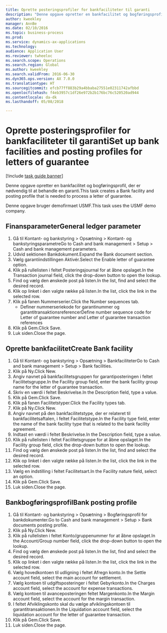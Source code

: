 ```yaml
--- 
title: Oprette posteringsprofiler for bankfaciliteter til garanti
description: "Denne opgave opretter en bankfacilitet og bogføringsprofil, der er nødvendig til at behandle en garanti."
author: kweekley
manager: AnnBe
ms.date: 02/10/2016
ms.topic: business-process
ms.prod: 
ms.service: dynamics-ax-applications
ms.technology: 
audience: Application User
ms.reviewer: twheeloc
ms.search.scope: Operations
ms.search.region: Global
ms.author: kweekley
ms.search.validFrom: 2016-06-30
ms.dyn365.ops.version: AX 7.0.0
ms.translationtype: HT
ms.sourcegitcommit: efcb77ff883b29a4bbaba27551e02311742afbbd
ms.openlocfilehash: f4eb3957c1df26e972b2b176bc76c520520ad944
ms.contentlocale: da-dk
ms.lasthandoff: 05/08/2018

---
```

# <a name="set-up-bank-facilities-and-posting-profiles-for-letters-of-guarantee"></a><span data-ttu-id="84175-103">Oprette posteringsprofiler for bankfaciliteter til garanti</span><span class="sxs-lookup"><span data-stu-id="84175-103">Set up bank facilities and posting profiles for letters of guarantee</span></span>

[!include [task guide banner](../../includes/task-guide-banner.md)]

<span data-ttu-id="84175-104">Denne opgave opretter en bankfacilitet og bogføringsprofil, der er nødvendig til at behandle en garanti.</span><span class="sxs-lookup"><span data-stu-id="84175-104">This task creates a Bank facility and posting profile that is needed to process a letter of guarantee.</span></span>



<span data-ttu-id="84175-105">Denne opgave bruger demofirmaet USMF.</span><span class="sxs-lookup"><span data-stu-id="84175-105">This task uses the USMF demo company.</span></span> 




## <a name="general-ledger-parameter"></a><span data-ttu-id="84175-106">Finansparameter</span><span class="sxs-lookup"><span data-stu-id="84175-106">General ledger parameter</span></span>
1. <span data-ttu-id="84175-107">Gå til Kontant- og bankstyring > Opsætning > Kontant- og bankstyringsparametre</span><span class="sxs-lookup"><span data-stu-id="84175-107">Go to Cash and bank management > Setup > Cash and bank management parameters.</span></span>
2. <span data-ttu-id="84175-108">Udvid sektionen Bankdokument.</span><span class="sxs-lookup"><span data-stu-id="84175-108">Expand the Bank document section.</span></span>
3. <span data-ttu-id="84175-109">Vælg garantiindstillingen Aktivér.</span><span class="sxs-lookup"><span data-stu-id="84175-109">Select the Enable letter of guarantee option.</span></span>
4. <span data-ttu-id="84175-110">Klik på rullelisten i feltet Posteringsjournal for at åbne opslaget.</span><span class="sxs-lookup"><span data-stu-id="84175-110">In the Transaction journal field, click the drop-down button to open the lookup.</span></span>
5. <span data-ttu-id="84175-111">Find og vælg den ønskede post på listen.</span><span class="sxs-lookup"><span data-stu-id="84175-111">In the list, find and select the desired record.</span></span>
6. <span data-ttu-id="84175-112">Klik op linket i den valgte række på listen.</span><span class="sxs-lookup"><span data-stu-id="84175-112">In the list, click the link in the selected row.</span></span>
7. <span data-ttu-id="84175-113">Klik på fanen Nummerserier.</span><span class="sxs-lookup"><span data-stu-id="84175-113">Click the Number sequences tab.</span></span>
    * <span data-ttu-id="84175-114">Definer nummerseriekode for garantinummer og garantitransaktionsreferencer</span><span class="sxs-lookup"><span data-stu-id="84175-114">Define number sequence code for Letter of guarantee number and Letter of guarantee transaction references</span></span>  
8. <span data-ttu-id="84175-115">Klik på Gem.</span><span class="sxs-lookup"><span data-stu-id="84175-115">Click Save.</span></span>
9. <span data-ttu-id="84175-116">Luk siden.</span><span class="sxs-lookup"><span data-stu-id="84175-116">Close the page.</span></span>

## <a name="create-bank-facility"></a><span data-ttu-id="84175-117">Oprette bankfacilitet</span><span class="sxs-lookup"><span data-stu-id="84175-117">Create Bank facility</span></span>
1. <span data-ttu-id="84175-118">Gå til Kontant- og bankstyring > Opsætning > Bankfaciliteter</span><span class="sxs-lookup"><span data-stu-id="84175-118">Go to Cash and bank management > Setup > Bank facilities.</span></span>
2. <span data-ttu-id="84175-119">Klik på Ny.</span><span class="sxs-lookup"><span data-stu-id="84175-119">Click New.</span></span>
3. <span data-ttu-id="84175-120">Angiv navnet på bankfacilitetsgruppen for garantiposteringen i feltet Facilitetsgruppe.</span><span class="sxs-lookup"><span data-stu-id="84175-120">In the Facility group field, enter the bank facility group name for the letter of guarantee transaction.</span></span>
4. <span data-ttu-id="84175-121">Skriv en værdi i feltet Beskrivelse.</span><span class="sxs-lookup"><span data-stu-id="84175-121">In the Description field, type a value.</span></span>
5. <span data-ttu-id="84175-122">Klik på Gem.</span><span class="sxs-lookup"><span data-stu-id="84175-122">Click Save.</span></span>
6. <span data-ttu-id="84175-123">Klik på fanen Facilitetstyper.</span><span class="sxs-lookup"><span data-stu-id="84175-123">Click the Facility types tab.</span></span>
7. <span data-ttu-id="84175-124">Klik på Ny.</span><span class="sxs-lookup"><span data-stu-id="84175-124">Click New.</span></span>
8. <span data-ttu-id="84175-125">Angiv navnet på den bankfacilitetstype, der er relateret til bankfacilitetsaftalen, i feltet Facilitetstype.</span><span class="sxs-lookup"><span data-stu-id="84175-125">In the Facility type field, enter the name of the bank facility type that is related to the bank facility agreement.</span></span>
9. <span data-ttu-id="84175-126">Indtast en værdi i feltet Beskrivelse.</span><span class="sxs-lookup"><span data-stu-id="84175-126">In the Description field, type a value.</span></span>
10. <span data-ttu-id="84175-127">Klik på rullelisten i feltet Facilitetsgruppe for at åbne opslaget.</span><span class="sxs-lookup"><span data-stu-id="84175-127">In the Facility group field, click the drop-down button to open the lookup.</span></span>
11. <span data-ttu-id="84175-128">Find og vælg den ønskede post på listen.</span><span class="sxs-lookup"><span data-stu-id="84175-128">In the list, find and select the desired record.</span></span>
12. <span data-ttu-id="84175-129">Klik op linket i den valgte række på listen.</span><span class="sxs-lookup"><span data-stu-id="84175-129">In the list, click the link in the selected row.</span></span>
13. <span data-ttu-id="84175-130">Vælg en indstilling i feltet Facilitetsart.</span><span class="sxs-lookup"><span data-stu-id="84175-130">In the Facility nature field, select an option.</span></span>
14. <span data-ttu-id="84175-131">Klik på Gem.</span><span class="sxs-lookup"><span data-stu-id="84175-131">Click Save.</span></span>
15. <span data-ttu-id="84175-132">Luk siden.</span><span class="sxs-lookup"><span data-stu-id="84175-132">Close the page.</span></span>

## <a name="bank-posting-profile"></a><span data-ttu-id="84175-133">Bankbogføringsprofil</span><span class="sxs-lookup"><span data-stu-id="84175-133">Bank posting profile</span></span>
1. <span data-ttu-id="84175-134">Gå til Kontant- og bankstyring > Opsætning > Bogføringsprofil for bankdokumenter.</span><span class="sxs-lookup"><span data-stu-id="84175-134">Go to Cash and bank management > Setup > Bank documents posting profile.</span></span>
2. <span data-ttu-id="84175-135">Klik på Ny.</span><span class="sxs-lookup"><span data-stu-id="84175-135">Click New.</span></span>
3. <span data-ttu-id="84175-136">Klik på rullelisten i feltet Konto/gruppenummer for at åbne opslaget.</span><span class="sxs-lookup"><span data-stu-id="84175-136">In the Account/Group number field, click the drop-down button to open the lookup.</span></span>
4. <span data-ttu-id="84175-137">Find og vælg den ønskede post på listen.</span><span class="sxs-lookup"><span data-stu-id="84175-137">In the list, find and select the desired record.</span></span>
5. <span data-ttu-id="84175-138">Klik op linket i den valgte række på listen.</span><span class="sxs-lookup"><span data-stu-id="84175-138">In the list, click the link in the selected row.</span></span>
6. <span data-ttu-id="84175-139">Vælg hovedkontoen til udligning i feltet Afregn konto.</span><span class="sxs-lookup"><span data-stu-id="84175-139">In the Settle account field, select the main account for settlement.</span></span>
7. <span data-ttu-id="84175-140">Vælg kontoen til udgiftsposteringer i feltet Gebyrkonto.</span><span class="sxs-lookup"><span data-stu-id="84175-140">In the Charges account field, select the account for expense transactions.</span></span>
8. <span data-ttu-id="84175-141">Vælg kontoen til avanceposteringen feltet Margenkonto.</span><span class="sxs-lookup"><span data-stu-id="84175-141">In the Margin account field, select the account for the margin transaction.</span></span>
9. <span data-ttu-id="84175-142">I feltet Afviklingskonto skal du vælge afviklingskontoen til garantitransaktionen.</span><span class="sxs-lookup"><span data-stu-id="84175-142">In the Liquidation account field, select the liquidation account for the letter of guarantee transaction.</span></span> 
10. <span data-ttu-id="84175-143">Klik på Gem.</span><span class="sxs-lookup"><span data-stu-id="84175-143">Click Save.</span></span>
11. <span data-ttu-id="84175-144">Luk siden.</span><span class="sxs-lookup"><span data-stu-id="84175-144">Close the page.</span></span>


